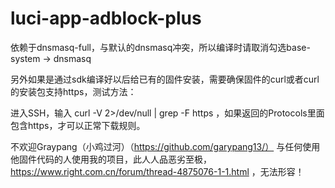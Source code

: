 # luci-app-adblock-plus
依赖于dnsmasq-full，与默认的dnsmasq冲突，所以编译时请取消勾选base-system -> dnsmasq

另外如果是通过sdk编译好以后给已有的固件安装，需要确保固件的curl或者curl的安装包支持https，测试方法：

进入SSH，输入 curl -V 2>/dev/null | grep -F https ，如果返回的Protocols里面包含https，才可以正常下载规则。


不欢迎Graypang（小鸡过河）（https://github.com/garypang13/） 与任何使用他固件代码的人使用我的项目，此人人品恶劣至极， https://www.right.com.cn/forum/thread-4875076-1-1.html ，无法形容！
